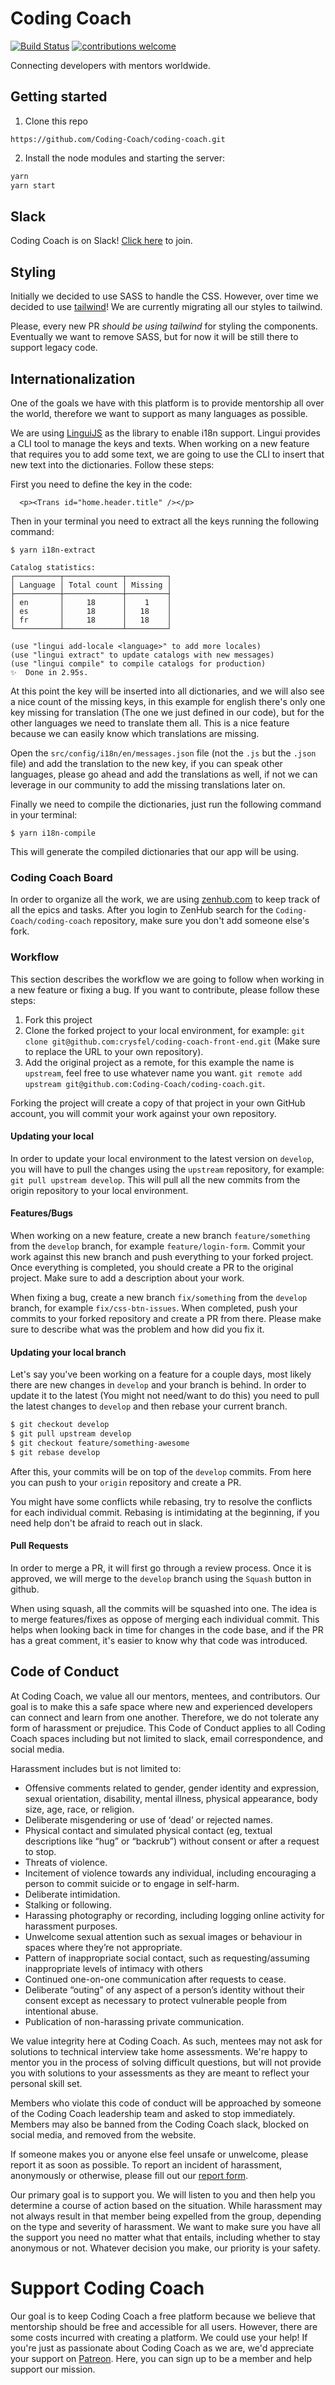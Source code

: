 # Coding Coach
[![Build Status](https://api.travis-ci.org/Coding-Coach/coding-coach.svg?branch=develop)](https://travis-ci.org/Coding-Coach/coding-coach)
[![contributions welcome](https://img.shields.io/badge/contributions-welcome-brightgreen.svg?style=flat)](https://github.com/Coding-Coach/coding-coach/issues?q=is%3Aissue+is%3Aopen+sort%3Aupdated-desc)

Connecting developers with mentors worldwide.

## Getting started

1. Clone this repo
```
https://github.com/Coding-Coach/coding-coach.git
```

2. Install the node modules and starting the server:

```sh
yarn
yarn start
```

## Slack

Coding Coach is on Slack! [Click here](https://coding-coach.slack.com/join/shared_invite/enQtNDYxNTcwMjk4MDcwLThiZjY1MTM2YTU1YzM2MGI1N2Y1NDI3ZGM1MGRhNjdiZjU0MzE1YjMxZjdlZmVlNDdhNmFhN2RhNGIxZmE1YTI) to join.

## Styling
Initially we decided to use SASS to handle the CSS. However, over time we decided to use [tailwind](https://tailwindcss.com/docs/what-is-tailwind)! We are currently migrating all our styles to tailwind.

Please, every new PR *should be using tailwind* for styling the components. Eventually we want to remove SASS, but for now it will be still there to support legacy code.

## Internationalization
One of the goals we have with this platform is to provide mentorship all over the world, therefore we want to support as many languages as possible.

We are using [LinguiJS](https://lingui.js.org/tutorials/react.html) as the library to enable i18n support. Lingui provides a CLI tool to manage the keys and texts. When working on a new feature that requires you to add some text, we are going to use the CLI to insert that new text into the dictionaries. Follow these steps:

First you need to define the key in the code:
```
  <p><Trans id="home.header.title" /></p>
```

Then in your terminal you need to extract all the keys running the following command:
```
$ yarn i18n-extract

Catalog statistics:
┌──────────┬─────────────┬─────────┐
│ Language │ Total count │ Missing │
├──────────┼─────────────┼─────────┤
│ en       │     18      │    1    │
│ es       │     18      │   18    │
│ fr       │     18      │   18    │
└──────────┴─────────────┴─────────┘

(use "lingui add-locale <language>" to add more locales)
(use "lingui extract" to update catalogs with new messages)
(use "lingui compile" to compile catalogs for production)
✨  Done in 2.95s.
```

At this point the key will be inserted into all dictionaries, and we will also see a nice count of the missing keys, in this example for english there's only one key missing for translation (The one we just defined in our code), but for the other languages we need to translate them all. This is a nice feature because we can easily know which translations are missing.

Open the `src/config/i18n/en/messages.json` file (not the `.js` but the `.json` file) and add the translation to the new key, if you can speak other languages, please go ahead and add the translations as well, if not we can leverage in our community to add the missing translations later on.

Finally we need to compile the dictionaries, just run the following command in your terminal:
```
$ yarn i18n-compile
```

This will generate the compiled dictionaries that our app will be using.

### Coding Coach Board

In order to organize all the work, we are using [zenhub.com](https://zenhub.com) to keep track of all the epics and tasks. After you login to ZenHub search for the `Coding-Coach/coding-coach` repository, make sure you don't add someone else's fork.

### Workflow

This section describes the workflow we are going to follow when working in a new feature or fixing a bug. If you want to contribute, please follow these steps:

1. Fork this project
2. Clone the forked project to your local environment, for example: `git clone git@github.com:crysfel/coding-coach-front-end.git` (Make sure to replace the URL to your own repository).
3. Add the original project as a remote, for this example the name is `upstream`, feel free to use whatever name you want. `git remote add upstream git@github.com:Coding-Coach/coding-coach.git`.

Forking the project will create a copy of that project in your own GitHub account, you will commit your work against your own repository.

#### Updating your local

In order to update your local environment to the latest version on `develop`, you will have to pull the changes using the `upstream` repository, for example: `git pull upstream develop`. This will pull all the new commits from the origin repository to your local environment.

#### Features/Bugs

When working on a new feature, create a new branch `feature/something` from the `develop` branch, for example `feature/login-form`. Commit your work against this new branch and push everything to your forked project. Once everything is completed, you should create a PR to the original project. Make sure to add a description about your work.

When fixing a bug, create a new branch `fix/something` from the `develop` branch, for example `fix/css-btn-issues`. When completed, push your commits to your forked repository and create a PR from there. Please make sure to describe what was the problem and how did you fix it.

#### Updating your local branch

Let's say you've been working on a feature for a couple days, most likely there are new changes in `develop` and your branch is behind. In order to update it to the latest (You might not need/want to do this) you need to pull the latest changes to `develop` and then rebase your current branch.

```bash
$ git checkout develop
$ git pull upstream develop
$ git checkout feature/something-awesome
$ git rebase develop
```

After this, your commits will be on top of the `develop` commits. From here you can push to your `origin` repository and create a PR.

You might have some conflicts while rebasing, try to resolve the conflicts for each individual commit. Rebasing is intimidating at the beginning, if you need help don't be afraid to reach out in slack.

#### Pull Requests

In order to merge a PR, it will first go through a review process. Once it is approved, we will merge to the `develop` branch using the `Squash` button in github.

When using squash, all the commits will be squashed into one. The idea is to merge features/fixes as oppose of merging each individual commit. This helps when looking back in time for changes in the code base, and if the PR has a great comment, it's easier to know why that code was introduced.

## Code of Conduct

At Coding Coach, we value all our mentors, mentees, and contributors. Our goal is to make this a safe space where new and experienced developers can connect and learn from one another. Therefore, we do not tolerate any form of harassment or prejudice. This Code of Conduct applies to all Coding Coach spaces including but not limited to slack, email correspondence, and social media.

Harassment includes but is not limited to:

- Offensive comments related to gender, gender identity and expression, sexual orientation, disability, mental illness, physical appearance, body size, age, race, or religion.
- Deliberate misgendering or use of ‘dead’ or rejected names.
- Physical contact and simulated physical contact (eg, textual descriptions like “hug” or “backrub”) without consent or after a request to stop.
- Threats of violence.
- Incitement of violence towards any individual, including encouraging a person to commit suicide or to engage in self-harm.
- Deliberate intimidation.
- Stalking or following.
- Harassing photography or recording, including logging online activity for harassment purposes.
- Unwelcome sexual attention such as sexual images or behaviour in spaces where they’re not appropriate.
- Pattern of inappropriate social contact, such as requesting/assuming inappropriate levels of intimacy with others
- Continued one-on-one communication after requests to cease.
- Deliberate “outing” of any aspect of a person’s identity without their consent except as necessary to protect vulnerable people from intentional abuse.
- Publication of non-harassing private communication.

We value integrity here at Coding Coach. As such, mentees may not ask for solutions to technical interview take home assessments. We're happy to mentor you in the process of solving difficult questions, but will not provide you with solutions to your assessments as they are meant to reflect your personal skill set.

Members who violate this code of conduct will be approached by someone of the Coding Coach leadership team and asked to stop immediately. Members may also be banned from the Coding Coach slack, blocked on social media, and removed from the website.

If someone makes you or anyone else feel unsafe or unwelcome, please report it as soon as possible. To report an incident of harassment, anonymously or otherwise, please fill out our [report form](https://forms.gle/bcSWqNNcsdo3zDD17).

Our primary goal is to support you. We will listen to you and then help you determine a course of action based on the situation. While harassment may not always result in that member being expelled from the group, depending on the type and severity of harassment. We want to make sure you have all the support you need no matter what that entails, including whether to stay anonymous or not. Whatever decision you make, our priority is your safety.

# Support Coding Coach
Our goal is to keep Coding Coach a free platform because we believe that mentorship should be free and accessible for all users. However, there are some costs incurred with creating a platform. We could use your help! If you're just as passionate about Coding Coach as we are, we'd appreciate your support on [Patreon](https://www.patreon.com/codingcoach_io). Here, you can sign up to be a member and help support our mission.
